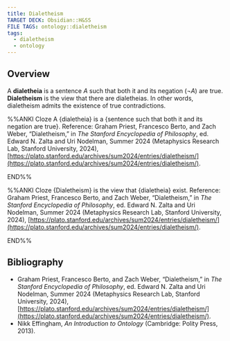 ```yaml
---
title: Dialetheism
TARGET DECK: Obsidian::H&SS
FILE TAGS: ontology::dialetheism
tags:
  - dialetheism
  - ontology
---
```


## Overview

A **dialetheia** is a sentence $A$ such that both it and its negation ($\neg A$) are true. **Dialetheism** is the view that there are dialetheias. In other words, dialetheism admits the existence of true contradictions.

%%ANKI
Cloze
A {dialetheia} is a {sentence such that both it and its negation are true}.
Reference: Graham Priest, Francesco Berto, and Zach Weber, “Dialetheism,” in _The Stanford Encyclopedia of Philosophy_, ed. Edward N. Zalta and Uri Nodelman, Summer 2024 (Metaphysics Research Lab, Stanford University, 2024), [https://plato.stanford.edu/archives/sum2024/entries/dialetheism/](https://plato.stanford.edu/archives/sum2024/entries/dialetheism/).
<!--ID: 1721354092768-->
END%%

%%ANKI
Cloze
{Dialetheism} is the view that {dialetheia} exist.
Reference: Graham Priest, Francesco Berto, and Zach Weber, “Dialetheism,” in _The Stanford Encyclopedia of Philosophy_, ed. Edward N. Zalta and Uri Nodelman, Summer 2024 (Metaphysics Research Lab, Stanford University, 2024), [https://plato.stanford.edu/archives/sum2024/entries/dialetheism/](https://plato.stanford.edu/archives/sum2024/entries/dialetheism/).
<!--ID: 1721354092775-->
END%%

## Bibliography

* Graham Priest, Francesco Berto, and Zach Weber, “Dialetheism,” in _The Stanford Encyclopedia of Philosophy_, ed. Edward N. Zalta and Uri Nodelman, Summer 2024 (Metaphysics Research Lab, Stanford University, 2024), [https://plato.stanford.edu/archives/sum2024/entries/dialetheism/](https://plato.stanford.edu/archives/sum2024/entries/dialetheism/).
* Nikk Effingham, _An Introduction to Ontology_ (Cambridge: Polity Press, 2013).